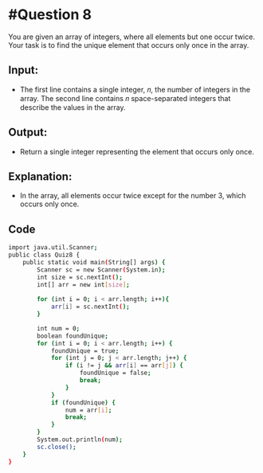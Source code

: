 # #Question 8
You are given an array of integers, where all elements but one occur twice. Your task is to find the unique element that occurs only once in the array.

## Input:
* The first line contains a single integer, 𝑛, the number of integers in the array. The second line contains 𝑛 space-separated integers that describe the values in the array.


## Output:
* Return a single integer representing the element that occurs only once.

## Explanation:
* In the array, all elements occur twice except for the number 3, which occurs only once.

## Code

```bash
import java.util.Scanner;
public class Quiz8 {
    public static void main(String[] args) {
        Scanner sc = new Scanner(System.in);
        int size = sc.nextInt();
        int[] arr = new int[size];
    
        for (int i = 0; i < arr.length; i++){
            arr[i] = sc.nextInt();
        }

        int num = 0;
        boolean foundUnique;
        for (int i = 0; i < arr.length; i++) {
            foundUnique = true;
            for (int j = 0; j < arr.length; j++) {
                if (i != j && arr[i] == arr[j]) {
                    foundUnique = false;
                    break;
                }
            }
            if (foundUnique) {
                num = arr[i];
                break;
            }
        }
        System.out.println(num);
        sc.close();
    }
}
```